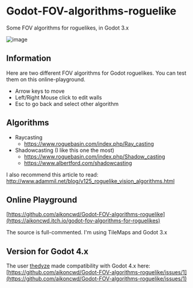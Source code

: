# Godot-FOV-algorithms-roguelike
 Some FOV algorithms for roguelikes, in Godot 3.x

![image](https://i.imgur.com/1rU4JgF.gif)

## Information

Here are two different FOV algorithms for Godot roguelikes. You can test them on this online-playground.

- Arrow keys to move
- Left/Right Mouse click to edit walls
- Esc to go back and select other algorithm

## Algorithms

- Raycasting
  - https://www.roguebasin.com/index.php/Ray_casting
- Shadowcasting (I like this one the most)
  - https://www.roguebasin.com/index.php/Shadow_casting
  - https://www.albertford.com/shadowcasting

I also recommend this article to read: http://www.adammil.net/blog/v125_roguelike_vision_algorithms.html

## Online Playground

[https://github.com/aikoncwd/Godot-FOV-algorithms-roguelike](https://aikoncwd.itch.io/godot-fov-algorithms-for-roguelikes)

The source is full-commented. I'm using TileMaps and Godot 3.x

## Version for Godot 4.x

The user [thedyze](https://github.com/thedyze) made compatibility with Godot 4.x here: [https://github.com/aikoncwd/Godot-FOV-algorithms-roguelike/issues/1](https://github.com/aikoncwd/Godot-FOV-algorithms-roguelike/issues/1)
